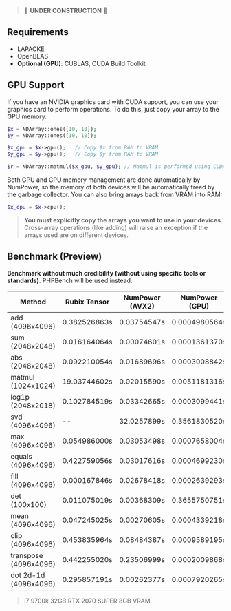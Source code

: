 > 🚧 **UNDER CONSTRUCTION** 🚧

## Requirements
- LAPACKE
- OpenBLAS
- **Optional (GPU)**: CUBLAS, CUDA Build Toolkit

## GPU Support

If you have an NVIDIA graphics card with CUDA support, you can use your graphics card 
to perform operations. To do this, just copy your array to the GPU memory.

```php 
$x = NDArray::ones([10, 10]);
$y = NDArray::ones([10, 10]);

$x_gpu = $x->gpu();   // Copy $x from RAM to VRAM
$y_gpu = $y->gpu();   // Copy $y from RAM to VRAM

$r = NDArray::matmul($x_gpu, $y_gpu); // Matmul is performed using CUDA
```

Both GPU and CPU memory management are done automatically by NumPower, so the memory of both devices will be 
automatically freed by the garbage collector.  You can also bring arrays back from VRAM into RAM:

```php 
$x_cpu = $x->cpu();
```

> **You must explicitly copy the arrays you want to use in your devices**. Cross-array operations (like adding) will 
> raise an exception if the arrays used are on different devices.

## Benchmark (Preview)
**Benchmark without much credibility (without using specific tools or standards)**. PHPBench will be used instead.

| **Method**            | **Rubix Tensor** | **NumPower (AVX2)** | **NumPower (GPU)** | 
|-----------------------|------------------|---------------------|--------------------|
| add    (4096x4096)    | 0.382526863s     | 0.03754547s         | 0.0004980564s      | 
| sum    (2048x2048)    | 0.016164064s     | 0.00074601s         | 0.0001361370s      |
| abs    (2048x2048)    | 0.092210054s     | 0.01689696s         | 0.0003008842s      |
| matmul (1024x1024)    | 19.03744602s     | 0.02015590s         | 0.0051181316s      |   
| log1p  (2048x2018)    | 0.102784519s     | 0.03342665s         | 0.0003099441s      |   
| svd    (4096x4096)    | --               | 32.0257899s         | 0.3561830520s      |
| max    (4096x4096)    | 0.054986000s     | 0.03053498s         | 0.0007658004s      |
| equals (4096x4096)    | 0.422759056s     | 0.03017616s         | 0.0004699230s      |
| fill   (4096x4096)    | 0.000167846s     | 0.02678418s         | 0.0002639293s      |
| det    (100x100)      | 0.011075019s     | 0.00368309s         | 0.3655750751s      |
| mean  (4096x4096)     | 0.047245025s     | 0.00270605s         | 0.0004339218s      |
| clip  (4096x4096)     | 0.453835964s     | 0.08484387s         | 0.0009589195s      |
| transpose (4096x4096) | 0.442255020s     | 0.23506999s         | 0.0002009868s      |
| dot 2d-1d (4096x4096) | 0.295857191s     | 0.00262377s         | 0.0007920265s      |


>i7 9700k 32GB RTX 2070 SUPER 8GB VRAM

